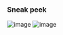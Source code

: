 ### Sneak peek
![image](https://github.com/Deaddemon/TRINIT_Ozric_DEV01/assets/77224604/c2a7f023-6445-4351-82dc-ff310238633d)
![image](https://github.com/Deaddemon/TRINIT_Ozric_DEV01/assets/77224604/9e1adece-f00a-4139-ac3c-fa512ee6a661)
